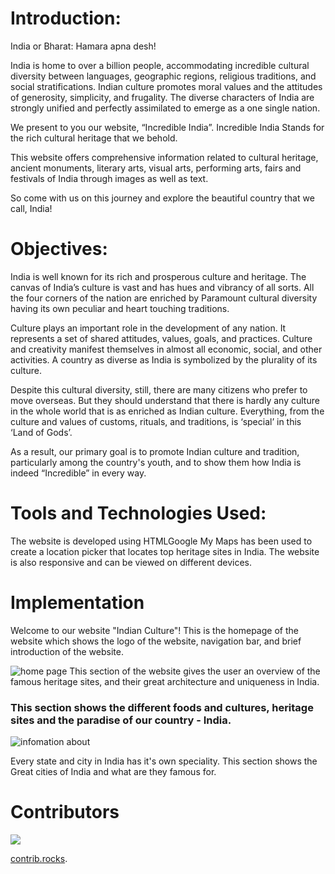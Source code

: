 # Introduction:
India or Bharat: Hamara apna desh!

India is home to over a billion people, accommodating incredible cultural diversity between languages, geographic regions, religious traditions, and social stratifications. Indian culture promotes moral values and the attitudes of generosity, simplicity, and frugality. The diverse characters of India are strongly unified and perfectly assimilated to emerge as a one single nation.

We present to you our website, “Incredible India”. Incredible India Stands for the rich cultural heritage that we behold.

This website offers comprehensive information related to cultural heritage, ancient monuments, literary arts, visual arts, performing arts, fairs and festivals of India through images as well as text.

So come with us on this journey and explore the beautiful country that we call, India!
# Objectives:
India is well known for its rich and prosperous culture and heritage. The canvas of India’s culture is vast and has hues and vibrancy of all sorts. All the four corners of the nation are enriched by Paramount cultural diversity having its own peculiar and heart touching traditions.

Culture plays an important role in the development of any nation. It represents a set of shared attitudes, values, goals, and practices. Culture and creativity manifest themselves in almost all economic, social, and other activities. A country as diverse as India is symbolized by the plurality of its culture.

Despite this cultural diversity, still, there are many citizens who prefer to move overseas. But they should understand that there is hardly any culture in the whole world that is as enriched as Indian culture. Everything, from the culture and values of customs, rituals, and traditions, is ‘special’ in this ‘Land of Gods’.

As a result, our primary goal is to promote Indian culture and tradition, particularly among the country's youth, and to show them how India is indeed “Incredible” in every way.

# Tools and Technologies Used:
The website is developed using HTMLGoogle My Maps has been used to create a location picker that locates top heritage sites in India. The website is also responsive and can be viewed on different devices.

 # Implementation
Welcome to our website "Indian Culture"! This is the homepage of the website which shows the logo of the website, navigation bar, and brief introduction of the website.

![home page ](./home%20page.png)
This section of the website gives the user an overview of the famous heritage sites, and their great architecture and uniqueness in India.

### This section shows the different foods and cultures, heritage sites and the paradise of our country - India.
 
 ![infomation about ](image.png)

 Every state and city in India has it's own speciality. This section shows the Great cities of India and what are they famous for.

 # Contributors
 <a href="https://github.com/kiranmore2404/icp9.0-html-github-group-project-no-1/graphs/contributors">
  <img src="https://contrib.rocks/image?repo=kiranmore2404/icp9.0-html-github-group-project-no-1" />
</a>

 [contrib.rocks](https://contrib.rocks).